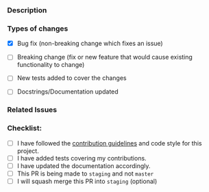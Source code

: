 ### Description
<!--- Describe your changes in detail -->

### Types of changes
<!--- Put an `x` in all the boxes that apply, and remove the not applicable items -->
- [x] Bug fix (non-breaking change which fixes an issue)
- [ ] Breaking change (fix or new feature that would cause existing functionality to change)
- [ ] New tests added to cover the changes
- [ ] Docstrings/Documentation updated


### Related Issues
<!--- If it fixes an open issue, please link to the issue here. -->


### Checklist:
<!--- Go over all the following points, and put an `x` in all the boxes that apply. -->
<!--- If you're unsure about any of these, don't hesitate to ask. We're here to help! -->
- [ ] I have followed the [contribution guidelines](CONTRIBUTING.md) and code style for this project.
- [ ] I have added tests covering my contributions.
- [ ] I have updated the documentation accordingly.
- [ ] This PR is being made to `staging` and not `master`
- [ ] I will squash merge this PR into `staging` (optional)